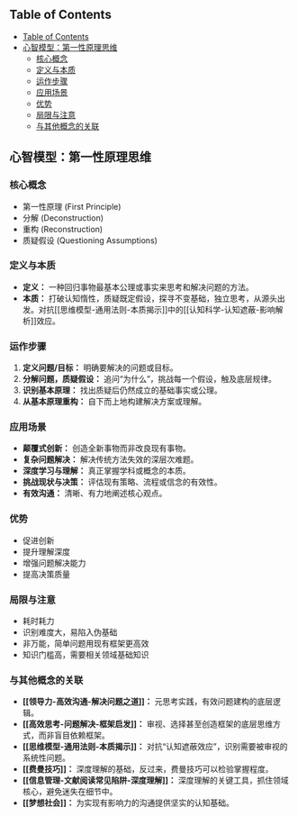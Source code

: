 ## Table of Contents

- [Table of Contents](#table-of-contents)
- [心智模型：第一性原理思维](#心智模型第一性原理思维)
  - [核心概念](#核心概念)
  - [定义与本质](#定义与本质)
  - [运作步骤](#运作步骤)
  - [应用场景](#应用场景)
  - [优势](#优势)
  - [局限与注意](#局限与注意)
  - [与其他概念的关联](#与其他概念的关联)

## 心智模型：第一性原理思维

### 核心概念

- 第一性原理 (First Principle)
- 分解 (Deconstruction)
- 重构 (Reconstruction)
- 质疑假设 (Questioning Assumptions)

### 定义与本质

- **定义：** 一种回归事物最基本公理或事实来思考和解决问题的方法。
- **本质：** 打破认知惰性，质疑既定假设，探寻不变基础，独立思考，从源头出发。对抗[[思维模型-通用法则-本质揭示]]中的[[认知科学-认知遮蔽-影响解析]]效应。

### 运作步骤

1. **定义问题/目标：** 明确要解决的问题或目标。
2. **分解问题，质疑假设：** 追问“为什么”，挑战每一个假设，触及底层规律。
3. **识别基本原理：** 找出质疑后仍然成立的基础事实或公理。
4. **从基本原理重构：** 自下而上地构建解决方案或理解。

### 应用场景

- **颠覆式创新：** 创造全新事物而非改良现有事物。
- **复杂问题解决：** 解决传统方法失效的深层次难题。
- **深度学习与理解：** 真正掌握学科或概念的本质。
- **挑战现状与决策：** 评估现有策略、流程或信念的有效性。
- **有效沟通：** 清晰、有力地阐述核心观点。

### 优势

- 促进创新
- 提升理解深度
- 增强问题解决能力
- 提高决策质量

### 局限与注意

- 耗时耗力
- 识别难度大，易陷入伪基础
- 非万能，简单问题用现有框架更高效
- 知识门槛高，需要相关领域基础知识

### 与其他概念的关联

- **[[领导力-高效沟通-解决问题之道]]：** 元思考实践，有效问题建构的底层逻辑。
- **[[高效思考-问题解决-框架启发]]：** 审视、选择甚至创造框架的底层思维方式，而非盲目依赖框架。
- **[[思维模型-通用法则-本质揭示]]：** 对抗“认知遮蔽效应”，识别需要被审视的系统性问题。
- **[[费曼技巧]]：** 深度理解的基础，反过来，费曼技巧可以检验掌握程度。
- **[[信息管理-文献阅读常见陷阱-深度理解]]：** 深度理解的关键工具，抓住领域核心，避免迷失在细节中。
- **[[梦想社会]]：** 为实现有影响力的沟通提供坚实的认知基础。
